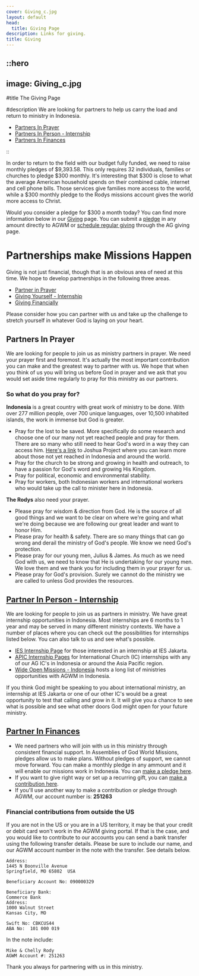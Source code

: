```yaml
---
cover: Giving_c.jpg
layout: default
head:
  title: Giving Page
description: Links for giving.
title: Giving
---
```


::hero
---
image: Giving_c.jpg
---
#title
The Giving Page

#description
We are looking for partners to help us carry the load and return to ministry in Indonesia.

- [Partners In Prayer](#giving-prayer)
- [Partners In Person - Internship](#giving-yourself-internship)
- [Partners In Finances](#giving-financially)

::

In order to return to the field with our budget fully funded, we need to raise monthly pledges of $9,393.58. This only requires 32 individuals, families or churches to pledge $300 monthly. It's interesting that $300 is close to what the average American household spends on their combined cable, internet and cell phone bills. Those services give families more access to the world, while a $300 monthly pledge to the Rodys missions account gives the world more access to Christ.

Would you consider a pledge for $300 a month today? You can find more information below in our [Giving](#partner-in-finances) page.  You can submit a [pledge](https://commitment.agwm.org/?AcctNo=2512630) in any amount directly to AGWM or [schedule regular giving](https://giving.ag.org/donate/aed0d660-415b-4d42-b8b1-c62023daa83b) through the AG giving page. 

# Partnerships make Missions Happen

Giving is not just financial, though that is an obvious area of need at this time. We hope to develop partnerships in the following three areas.

- [Partner in Prayer](#partners-in-prayer)
- [Giving Yourself - Internship](#partner-in-person-internship)
- [Giving Financially](#partner-in-finances)

Please consider how you can partner with us and take up the challenge to stretch yourself in whatever God is laying on your heart.


## Partners In Prayer

We are looking for people to join us as ministry partners in prayer. We need your prayer first and foremost. It's actually the most important contribution you can make and the greatest way to partner with us. We hope that when you think of us you will bring us before God in prayer and we ask that you would set aside time regularly to pray for this ministry as our partners.

### So what do you pray for?

**Indonesia** is a great country with great work of ministry to be done. With over 277 million people, over 700 unique languages, over 10,500 inhabited islands, the work in immense but God is greater.

- Pray for the lost to be saved. More specifically do some research and choose one of our many not yet reached people and pray for them. There are so many who still need to hear God's word in a way they can access him. [Here's a link](https://joshuaproject.net/countries/ID) to Joshua Project where you can learn more about those not yet reached in Indonesia and around the world.
- Pray for the church to be strong and growing in health and outreach, to have a passion for God's word and growing His Kingdom.
- Pray for political, economic and environmental stability.
- Pray for workers, both Indonesian workers and international workers who would take up the call to minister here in Indonesia.

**The Rodys** also need your prayer.

- Please pray for wisdom & direction from God. He is the source of all good things and we want to be clear on where we're going and what we're doing because we are following our great leader and want to honor Him.
- Please pray for health & safety. There are so many things that can go wrong and derail the ministry of God's people. We know we need God's protection.
- Please pray for our young men, Julius & James. As much as we need God with us, we need to know that He is undertaking for our young men. We love them and we thank you for including them in your prayer for us.
- Please pray for God's provision. Surely we cannot do the ministry we are called to unless God provides the resources.

## [Partner In Person - Internship](https://agwm.org/en/go/)

We are looking for people to join us as partners in ministry. We have great internship opportunities in Indonesia. Most internships are 6 months to 1 year and may be served in many different ministry contexts. We have a number of places where you can check out the possibilities for internships listed below. You can also talk to us and see what's possible.

- [IES Internship Page](https://iesjakarta.org/internships) for those interested in an internship at IES Jakarta.
- [APIC Internship Pages](https://apicinternships.org/) for International Church (IC) internships with any of our AG IC's in Indonesia or around the Asia Pacific region.
- [Wide Open Missions - Indonesia](https://wideopenmissions.org/opportunities?r=asia-pacific\&f=indonesia) hosts a long list of ministries opportunities with AGWM in Indonesia.

If you think God might be speaking to you about international ministry, an internship at IES Jakarta or one of our other IC's would be a great opportunity to test that calling and grow in it. It will give you a chance to see what is possible and see what other doors God might open for your future ministry.

## [Partner In Finances](https://giving.ag.org/donate/aed0d660-415b-4d42-b8b1-c62023daa83b)

- We need partners who will join with us in this ministry through consistent financial support. In Assemblies of God World Missions, pledges allow us to make plans.  Without pledges of support, we cannot move forward. You can make a monthly pledge in any ammount and it will enable our missions work in Indonesia. You can [make a pledge here](https://commitment.agwm.org/?AcctNo=2512630).
- If you want to give right way or set up a recurring gift, you can [make a contribution here](https://giving.ag.org/donate/aed0d660-415b-4d42-b8b1-c62023daa83b).
- If you'll use another way to make a contribution or pledge through AGWM, our account number is: **251263**

### Financial contributions from outside the US

If you are not in the US or you are in a US territory, it may be that your credit or debit card won't work in the AGWM giving portal. If that is the case, and you would like to contribute to our accounts you can send a bank transfer using the following transfer details. Please be sure to include our name, and our AGWM account number in the note with the transfer. See details below.

```text
Address: 
1445 N Boonville Avenue
Springfield, MO 65802  USA

Beneficiary Account No: 090000329

Beneficiary Bank:
Commerce Bank
Address: 
1000 Walnut Street
Kansas City, MO

Swift No: CBKCUS44
ABA No:  101 000 019
```

In the note include:

```text
Mike & Chelly Rody
AGWM Account #: 251263
```

Thank you always for partnering with us in this ministry.
